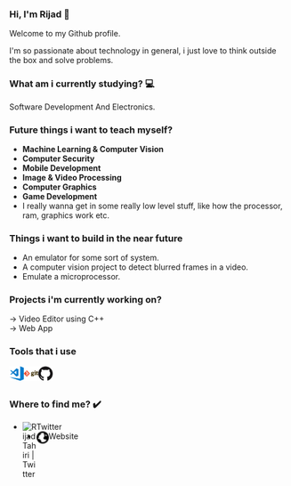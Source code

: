 ### Hi, I'm Rijad 🚀

Welcome to my Github profile.

I'm so passionate about technology in general, i just love to think outside the box and solve problems.

### What am i currently studying? 💻

Software Development And Electronics.

### Future things i want to teach myself?

- **Machine Learning & Computer Vision**
- **Computer Security**
- **Mobile Development**
- **Image & Video Processing**
- **Computer Graphics**
- **Game Development**
- I really wanna get in some really low level stuff, like how the processor, ram, graphics work etc.

### Things i want to build in the near future

  - An emulator for some sort of system.
  - A computer vision project to detect blurred frames in a video.
  - Emulate a microprocessor.

### Projects i'm currently working on?
  
  -> Video Editor using C++<br />
  -> Web App

### Tools that i use

<img align="left" alt="Visual Studio Code" width="26px" src="https://raw.githubusercontent.com/github/explore/80688e429a7d4ef2fca1e82350fe8e3517d3494d/topics/visual-studio-code/visual-studio-code.png" />
<img align="left" alt="Git" width="26px" src="https://raw.githubusercontent.com/github/explore/80688e429a7d4ef2fca1e82350fe8e3517d3494d/topics/git/git.png" />
<img align="left" alt="GitHub" width="26px" src="https://raw.githubusercontent.com/github/explore/78df643247d429f6cc873026c0622819ad797942/topics/github/github.png" />
<br />
<br />

### Where to find me? ✔️

* Twitter[<img align="left" alt="Rijad Tahiri | Twitter" width="25px" src="https://cdn.jsdelivr.net/npm/simple-icons@v3/icons/twitter.svg" />][twitter]
* Website[<img align="left" alt="https://riattahiri.github.io/portofolio/" width="22px" src="https://raw.githubusercontent.com/iconic/open-iconic/master/svg/globe.svg" />][website]

[twitter]: https://twitter.com/redportal_games
[website]: https://riattahiri.github.io/portofolio/
